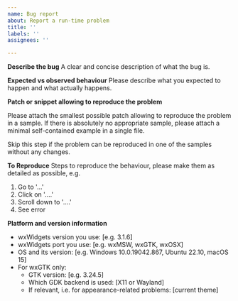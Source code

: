 ```yaml
---
name: Bug report
about: Report a run-time problem
title: ''
labels: ''
assignees: ''

---
```


**Describe the bug**
A clear and concise description of what the bug is.

**Expected vs observed behaviour**
Please describe what you expected to happen and what actually happens.

**Patch or snippet allowing to reproduce the problem**

Please attach the smallest possible patch allowing to reproduce the problem in a sample. If there is absolutely no appropriate sample, please attach a minimal self-contained example in a single file.

Skip this step if the problem can be reproduced in one of the samples without any changes.

**To Reproduce**
Steps to reproduce the behaviour, please make them as detailed as possible, e.g.
1. Go to '...'
2. Click on '....'
3. Scroll down to '....'
4. See error

**Platform and version information**
 - wxWidgets version you use: [e.g. 3.1.6]
 - wxWidgets port you use: [e.g. wxMSW, wxGTK, wxOSX]
 - OS and its version: [e.g. Windows 10.0.19042.867, Ubuntu 22.10, macOS 15]
 - For wxGTK only:
   + GTK version: [e.g. 3.24.5]
   + Which GDK backend is used: [X11 or Wayland]
   + If relevant, i.e. for appearance-related problems: [current theme]
